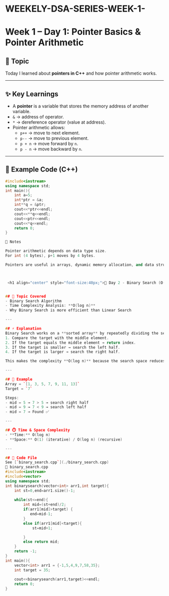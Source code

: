 # WEEKELY-DSA-SERIES-WEEK-1-

# Week 1 – Day 1: Pointer Basics & Pointer Arithmetic

## 📌 Topic
Today I learned about **pointers in C++** and how pointer arithmetic works.  

---

## ✨ Key Learnings
- A **pointer** is a variable that stores the memory address of another variable.
- `&` → address of operator.  
- `*` → dereference operator (value at address).  
- Pointer arithmetic allows:
  - `p++` → move to next element.  
  - `p--` → move to previous element.  
  - `p + n` → move forward by `n`.  
  - `p - n` → move backward by `n`.  

---

## 🧩 Example Code (C++)
```cpp
#include<iostream>
using namespace std;
int main(){
    int a=5;
    int*ptr = &a;
    int**q = &ptr;
    cout<<*ptr<<endl;
    cout<<**q<<endl;
    cout<<ptr<<endl;
    cout<<*q<<endl;
    return 0;
}

📖 Notes

Pointer arithmetic depends on data type size.
For int (4 bytes), p+1 moves by 4 bytes.

Pointers are useful in arrays, dynamic memory allocation, and data structures.



 <h1 align="center" style="font-size:40px;">📅 Day 2 - Binary Search (O(log n) Time Complexity)</h1>


## 📖 Topic Covered
- Binary Search Algorithm
- Time Complexity Analysis: **O(log n)**
- Why Binary Search is more efficient than Linear Search

---

## ⚡ Explanation
Binary Search works on a **sorted array** by repeatedly dividing the search interval in half:
1. Compare the target with the middle element.
2. If the target equals the middle element → return index.
3. If the target is smaller → search the left half.
4. If the target is larger → search the right half.

This makes the complexity **O(log n)** because the search space reduces by half each step.

---

## 🧮 Example
Array = `[1, 3, 5, 7, 9, 11, 13]`  
Target = `7`  

Steps:  
- mid = 5 → 7 > 5 → search right half  
- mid = 9 → 7 < 9 → search left half  
- mid = 7 → Found ✅

---

## ⏱️ Time & Space Complexity
- **Time:** O(log n)  
- **Space:** O(1) (iterative) / O(log n) (recursive)

---

## 📂 Code File
See [`binary_search.cpp`](./binary_search.cpp)
📌 binary_search.cpp
#include<iostream>
#include<vector>
using namespace std;
int binarysearch(vector<int> arr1,int target){
    int st=0,end=arr1.size()-1;
    
    while(st<=end){
        int mid=(st+end)/2;
        if(arr1[mid]>target) {
           end=mid-1;
        }
        else if(arr1[mid]<target){
            st=mid+1;

        }
        else return mid;
    }
    return -1;
}
int main(){
    vector<int> arr1 = {-1,5,4,9,7,58,35};
    int target = 35;
    
    cout<<binarysearch(arr1,target)<<endl;
    return 0;
}

